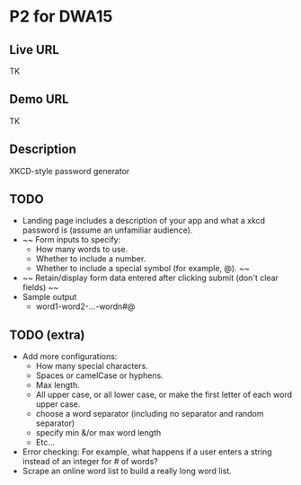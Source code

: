 # P2 for DWA15

## Live URL

TK

## Demo URL

TK

## Description

XKCD-style password generator

## TODO 
- Landing page includes a description of your app and what a xkcd password is (assume an unfamiliar audience).
- ~~ Form inputs to specify:
	- How many words to use.
	- Whether to include a number.
	- Whether to include a special symbol (for example, @). ~~
- ~~ Retain/display form data entered after clicking submit (don't clear fields) ~~
- Sample output
	- word1-word2-...-wordn#@

## TODO (extra)
- Add more configurations:
	- How many special characters.
	- Spaces or camelCase or hyphens.
	- Max length.
	- All upper case, or all lower case, or make the first letter of each word upper case.
	- choose a word separator (including no separator and random separator)
	- specify min &/or max word length
	- Etc...
- Error checking: For example, what happens if a user enters a string instead of an integer for # of words?
- Scrape an online word list to build a really long word list. 